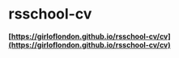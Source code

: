 # rsschool-cv

**[https://girloflondon.github.io/rsschool-cv/cv](https://girloflondon.github.io/rsschool-cv/cv)**
